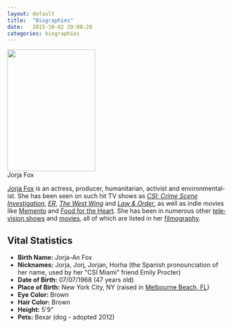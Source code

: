 ```yaml
---
layout: default
title:  "Biographies"
date:   2015-10-02 20:08:20
categories: biographies
---
```


<div id="mw-content-text" lang="en" dir="ltr" class="mw-content-ltr"><div class="thumb tright"><div class="thumbinner" style="width:202px;"><a href="/wiki/File:Headshot.jpg" class="image"><img alt="" src="//jfo-static.net/wiki/images/8/8e/Headshot.jpg" width="200" height="277" class="thumbimage"></a>  <div class="thumbcaption"><div class="magnify"><a href="/wiki/File:Headshot.jpg" class="internal" title="Enlarge"></a></div>Jorja Fox</div></div></div>

<p><a href="/wiki/Jorja_Fox" title="Jorja Fox" class="mw-redirect">Jorja Fox</a> is an actress, producer, humanitarian, activist and environmentalist.  She has been seen on such hit TV shows as <i><a href="/wiki/CSI:_Crime_Scene_Investigation" title="CSI: Crime Scene Investigation">CSI: Crime Scene Investigation</a></i>, <i><a href="/wiki/ER" title="ER">ER</a></i>, <i><a href="/wiki/The_West_Wing" title="The West Wing">The West Wing</a></i> and <i><a href="/wiki/Law_and_Order" title="Law and Order" class="mw-redirect">Law &amp; Order</a></i>, as well as indie movies like <a href="/wiki/Memento" title="Memento">Memento</a> and <a href="/wiki/Food_for_the_Heart" title="Food for the Heart">Food for the Heart</a>.  She has been in numerous other <a href="/wiki/Category:Television" title="Category:Television">television shows</a> and <a href="/wiki/Category:Movies" title="Category:Movies">movies</a>, all of which are listed in her <a href="/wiki/Filmography" title="Filmography">filmography</a>.
</p>

<h2>Vital Statistics</h2>

<ul>
<li> <b>Birth Name:</b> Jorja-An Fox </li>
<li> <b>Nicknames:</b> Jorja, Jorj, Jorjan, Horha (the Spanish pronounciation of her name, used by her "CSI Miami" friend Emily Procter)</li>
<li> <b>Date of Birth:</b> 07/07/1968 (47 years old)</li>
<li> <b>Place of Birth:</b> New York City, NY (raised in <a href="http://en.wikipedia.org/wiki/Melbourne_Beach,_Florida" class="extiw" title="wikipedia:Melbourne Beach, Florida">Melbourne Beach, FL</a>) </li>
<li> <b>Eye Color:</b> Brown </li>
<li> <b>Hair Color:</b> Brown </li>
<li> <b>Height:</b> 5'9" </li>
<li> <b>Pets:</b> Bexar (dog - adopted 2012)</li>
</ul>